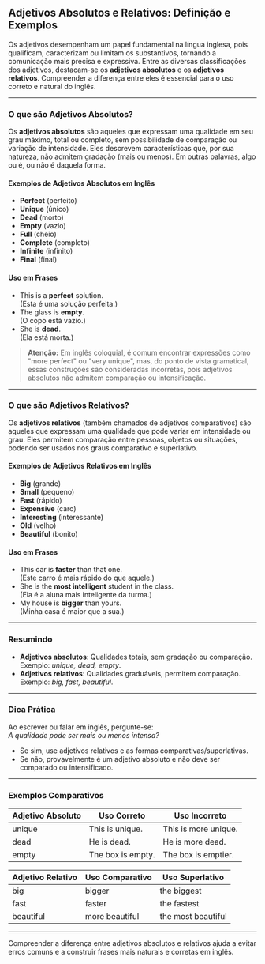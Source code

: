 
## Adjetivos Absolutos e Relativos: Definição e Exemplos

Os adjetivos desempenham um papel fundamental na língua inglesa, pois qualificam, caracterizam ou limitam os substantivos, tornando a comunicação mais precisa e expressiva. Entre as diversas classificações dos adjetivos, destacam-se os **adjetivos absolutos** e os **adjetivos relativos**. Compreender a diferença entre eles é essencial para o uso correto e natural do inglês.

---

### O que são Adjetivos Absolutos?

Os **adjetivos absolutos** são aqueles que expressam uma qualidade em seu grau máximo, total ou completo, sem possibilidade de comparação ou variação de intensidade. Eles descrevem características que, por sua natureza, não admitem gradação (mais ou menos). Em outras palavras, algo ou é, ou não é daquela forma.

#### Exemplos de Adjetivos Absolutos em Inglês

- **Perfect** (perfeito)
- **Unique** (único)
- **Dead** (morto)
- **Empty** (vazio)
- **Full** (cheio)
- **Complete** (completo)
- **Infinite** (infinito)
- **Final** (final)

#### Uso em Frases

- This is a **perfect** solution.  
  (Esta é uma solução perfeita.)
- The glass is **empty**.  
  (O copo está vazio.)
- She is **dead**.  
  (Ela está morta.)

> **Atenção:** Em inglês coloquial, é comum encontrar expressões como "more perfect" ou "very unique", mas, do ponto de vista gramatical, essas construções são consideradas incorretas, pois adjetivos absolutos não admitem comparação ou intensificação.

---

### O que são Adjetivos Relativos?

Os **adjetivos relativos** (também chamados de adjetivos comparativos) são aqueles que expressam uma qualidade que pode variar em intensidade ou grau. Eles permitem comparação entre pessoas, objetos ou situações, podendo ser usados nos graus comparativo e superlativo.

#### Exemplos de Adjetivos Relativos em Inglês

- **Big** (grande)
- **Small** (pequeno)
- **Fast** (rápido)
- **Expensive** (caro)
- **Interesting** (interessante)
- **Old** (velho)
- **Beautiful** (bonito)

#### Uso em Frases

- This car is **faster** than that one.  
  (Este carro é mais rápido do que aquele.)
- She is the **most intelligent** student in the class.  
  (Ela é a aluna mais inteligente da turma.)
- My house is **bigger** than yours.  
  (Minha casa é maior que a sua.)

---

### Resumindo

- **Adjetivos absolutos**: Qualidades totais, sem gradação ou comparação.  
  Exemplo: *unique, dead, empty*.
- **Adjetivos relativos**: Qualidades graduáveis, permitem comparação.  
  Exemplo: *big, fast, beautiful*.

---

### Dica Prática

Ao escrever ou falar em inglês, pergunte-se:  
*A qualidade pode ser mais ou menos intensa?*  
- Se sim, use adjetivos relativos e as formas comparativas/superlativas.
- Se não, provavelmente é um adjetivo absoluto e não deve ser comparado ou intensificado.

---

### Exemplos Comparativos

| Adjetivo Absoluto | Uso Correto         | Uso Incorreto         |
|-------------------|---------------------|-----------------------|
| unique            | This is unique.     | This is more unique.  |
| dead              | He is dead.         | He is more dead.      |
| empty             | The box is empty.   | The box is emptier.   |

| Adjetivo Relativo | Uso Comparativo     | Uso Superlativo       |
|-------------------|---------------------|-----------------------|
| big               | bigger              | the biggest           |
| fast              | faster              | the fastest           |
| beautiful         | more beautiful      | the most beautiful    |

---

Compreender a diferença entre adjetivos absolutos e relativos ajuda a evitar erros comuns e a construir frases mais naturais e corretas em inglês.
```
